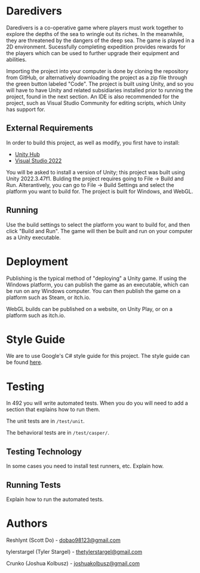 # Daredivers

Daredivers is a co-operative game where players must work together to explore the depths of the sea to wringle out its riches. In the meanwhile, they are threatened by the dangers of the deep sea. The game is played in a 2D environment. Sucessfully completing expedition provides rewards for the players which can be used to further upgrade their equipment and abilities.

Importing the project into your computer is done by cloning the repository from GitHub, or alternatively downloading the project as a zip file through the green button labeled "Code". The project is built using Unity, and so you will have to have Unity and related subsidiaries installed prior to running the project, found in the next section. An IDE is also recommended for the project, such as Visual Studio Community for editing scripts, which Unity has support for.

## External Requirements

In order to build this project, as well as modify, you first have to install:

-   [Unity Hub](https://unity.com/download)
-   [Visual Studio 2022](https://visualstudio.microsoft.com/vs/)

You will be asked to install a version of Unity; this project was built using Unity 2022.3.47f1. Bulding the project requires going to File -> Build and Run. Alterantively, you can go to File -> Build Settings and select the platform you want to build for. The project is built for Windows, and WebGL.

## Running

Use the build settings to select the platform you want to build for, and then click "Build and Run". The game will then be built and run on your computer as a Unity executable.

# Deployment

Publishing is the typical method of "deploying" a Unity game. If using the Windows platform, you can publish the game as an executable, which can be run on any Windows computer. You can then publish the game on a platform such as Steam, or itch.io.

WebGL builds can be published on a website, on Unity Play, or on a platform such as itch.io.

# Style Guide

We are to use Google's C# style guide for this project. The style guide can be found [here](https://google.github.io/styleguide/csharp-style.html).

# Testing

In 492 you will write automated tests. When you do you will need to add a
section that explains how to run them.

The unit tests are in `/test/unit`.

The behavioral tests are in `/test/casper/`.

## Testing Technology

In some cases you need to install test runners, etc. Explain how.

## Running Tests

Explain how to run the automated tests.

# Authors

Reshlynt (Scott Do) - dobao98123@gmail.com

tylerstargel (Tyler Stargel) - thetylerstargel@gmail.com

Crunko (Joshua Kolbusz) - joshuakolbusz@gmail.com
